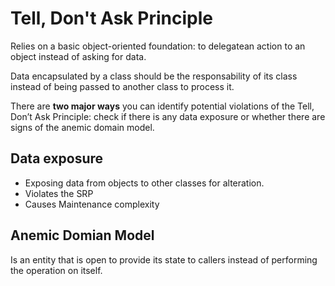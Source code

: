 # Tell, Don't Ask Principle

Relies on a basic object-oriented foundation: to delegatean action to an object instead of asking for data.

Data encapsulated by a class should be the responsability of its class instead of being passed to another class to process it.

There are **two major ways** you can identify potential violations of the Tell, Don’t Ask Principle: check if there is any data exposure or whether there are signs of the anemic domain model.


## Data exposure

* Exposing data from objects to other classes for alteration.
* Violates the SRP
* Causes Maintenance complexity
  


## Anemic Domian Model

Is an entity that is open to provide its state to callers instead of performing the operation on itself.



